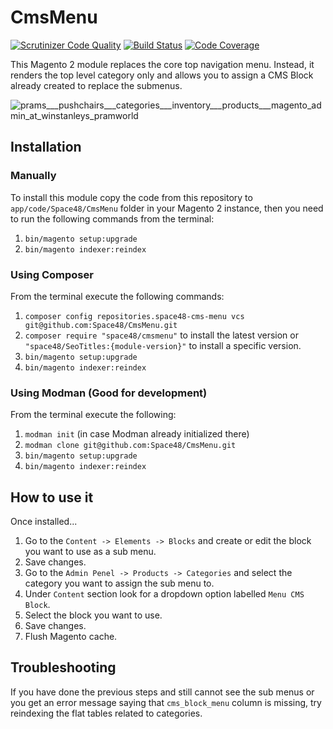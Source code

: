 # CmsMenu
[![Scrutinizer Code Quality](https://scrutinizer-ci.com/g/Space48/CmsMenu/badges/quality-score.png?b=master&s=2ef036b4914a67ab3a7629d4a7cd722d422fee77)](https://scrutinizer-ci.com/g/Space48/CmsMenu/?branch=master)
[![Build Status](https://scrutinizer-ci.com/g/Space48/CmsMenu/badges/build.png?b=master&s=cfd32528f9ec408b7280749154c22c49933d53d3)](https://scrutinizer-ci.com/g/Space48/CmsMenu/build-status/master)
[![Code Coverage](https://scrutinizer-ci.com/g/Space48/CmsMenu/badges/coverage.png?b=master&s=058641925edf8931d988a11aa92003121356a4ba)](https://scrutinizer-ci.com/g/Space48/CmsMenu/?branch=master)

This Magento 2 module replaces the core top navigation menu. Instead, it renders the top level category only and allows you to assign a CMS Block already created to replace the submenus.

![prams___pushchairs___categories___inventory___products___magento_admin_at_winstanleys_pramworld](https://user-images.githubusercontent.com/1080386/30594708-e2862734-9d46-11e7-8da8-fc941eb89514.jpg)

## Installation

### Manually 

To install this module copy the code from this repository to `app/code/Space48/CmsMenu` folder in your Magento 2 instance, then you need to run the following commands from the terminal:

1. `bin/magento setup:upgrade`
2. `bin/magento indexer:reindex`

### Using Composer

From the terminal execute the following commands:

1. `composer config repositories.space48-cms-menu vcs git@github.com:Space48/CmsMenu.git`
2. `composer require "space48/cmsmenu"` to install the latest version or `"space48/SeoTitles:{module-version}"` to install a specific version.
3. `bin/magento setup:upgrade`
4. `bin/magento indexer:reindex`

### Using Modman (Good for development)

From the terminal execute the following:

1. `modman init` (in case Modman already initialized there)
2. `modman clone git@github.com:Space48/CmsMenu.git`
3. `bin/magento setup:upgrade`
4. `bin/magento indexer:reindex`

## How to use it

Once installed...

1. Go to the `Content -> Elements -> Blocks` and create or edit the block you want to use as a sub menu.
2. Save changes.
3. Go to the `Admin Penel -> Products -> Categories` and select the category you want to assign the sub menu to.
4. Under `Content` section look for a dropdown option labelled `Menu CMS Block`.
5. Select the block you want to use.
6. Save changes.
7. Flush Magento cache.

## Troubleshooting
If you have done the previous steps and still cannot see the sub menus or you get an error message saying that `cms_block_menu` column is missing, try reindexing the flat tables related to categories.
